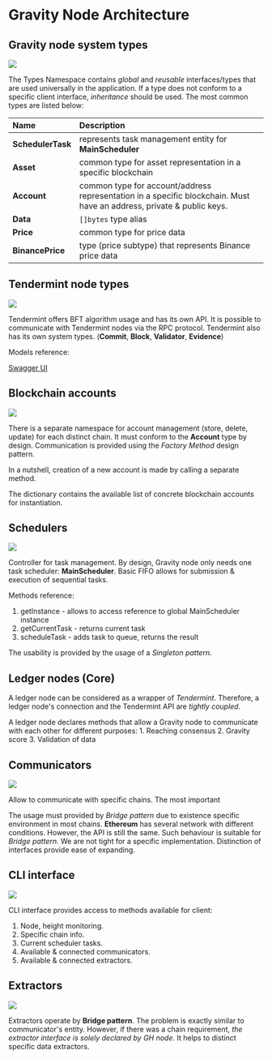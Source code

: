 # Gravity Node Architecture

## Gravity node system types

![](.gitbook/assets/gh-node-types.png)



The Types Namespace contains _global_ and _reusable_ interfaces/types that are used universally in the application. If a type does not conform to a specific client interface, _inheritance_ should be used. The most common types are listed below:

| Name | Description |
| :--- | :--- |
| **SchedulerTask** | represents task management entity for **MainScheduler** |
| **Asset** | common type for asset representation in a specific blockchain |
| **Account** | common type for account/address representation in a specific blockchain. Must have an address, private & public keys. |
| **Data** | `[]bytes` type alias |
| **Price** | common type for price data |
| **BinancePrice** | type \(price subtype\) that represents Binance price data |

## Tendermint node types

![](.gitbook/assets/tendermint.png)

Tendermint offers BFT algorithm usage and has its own API. It is possible to communicate with Tendermint nodes via the RPC protocol. Tendermint also has its own system types. \(**Commit**, **Block**, **Validator**, **Evidence**\)

Models reference:

[Swagger UI](https://docs.tendermint.com/master/rpc/)

## Blockchain accounts

![](.gitbook/assets/b-accounts.png)

There is a separate namespace for account management \(store, delete, update\) for each distinct chain. It must conform to the **Account** type by design. Communication is provided using the _Factory Method_ design pattern.

In a nutshell, creation of a new account is made by calling a separate method.

The dictionary contains the available list of concrete blockchain accounts for instantiation.

## Schedulers

![](.gitbook/assets/scheduler.png)

Controller for task management. By design, Gravity node only needs one task scheduler: **MainScheduler**. Basic FIFO allows for submission & execution of sequential tasks.

Methods reference:

1. getInstance - allows to access reference to global MainScheduler instance
2. getCurrentTask - returns current task
3. scheduleTask - adds task to queue, returns the result

The usability is provided by the usage of a _Singleton pattern_.

## Ledger nodes \(Core\)

A ledger node can be considered as a wrapper of _Tendermint_. Therefore, a ledger node's connection and the Tendermint API are _tightly coupled_.

A ledger node declares methods that allow a Gravity node to communicate with each other for different purposes: 1. Reaching consensus 2. Gravity score 3. Validation of data

## Communicators

![](.gitbook/assets/communicators.png)

Allow to communicate with specific chains. The most important

The usage must provided by _Bridge pattern_ due to existence specific environment in most chains. **Ethereum** has several network with different conditions. However, the API is still the same. Such behaviour is suitable for _Bridge pattern_. We are not tight for a specific implementation. Distinction of interfaces provide ease of expanding.

## CLI interface

![](.gitbook/assets/client-cli.png)

CLI interface provides access to methods available for client:

1. Node, height monitoring. 
2. Specific chain info. 
3. Current scheduler tasks.
4. Available & connected communicators.
5. Available & connected extractors.

## Extractors

![](.gitbook/assets/extractors.png)

Extractors operate by **Bridge pattern**. The problem is exactly similar to communicator's entity. However, if there was a chain requirement, _the extractor interface is solely declared by GH node_. It helps to distinct specific data extractors.

